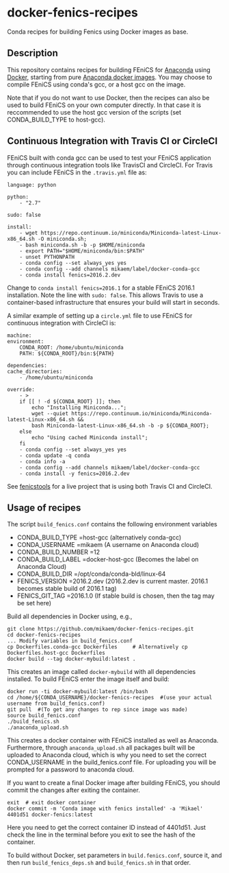 # docker-fenics-recipes
Conda recipes for building Fenics using Docker images as base.

Description
----------

This repository contains recipes for building FEniCS for [Anaconda](https://anaconda.org) using [Docker](https://www.docker.com), starting from pure [Anaconda docker images](https://hub.docker.com/r/continuumio/). You may choose to compile FEniCS using conda's gcc, or a host gcc on the image. 

Note that if you do not want to use Docker, then the recipes can also be used to build FEniCS on your own computer directly. In that case it is reccommended to use the host gcc version of the scripts (set CONDA_BUILD_TYPE to host-gcc).

Continuous Integration with Travis CI or CircleCI
----------------------

FEniCS built with conda gcc can be used to test your FEniCS application through continuous integration tools like TravisCI and CircleCI. For Travis you can include FEniCS in the `.travis.yml` file as:

    language: python
    
    python:
        - "2.7"
    
    sudo: false
    
    install:
        - wget https://repo.continuum.io/miniconda/Miniconda-latest-Linux-x86_64.sh -O miniconda.sh;
        - bash miniconda.sh -b -p $HOME/miniconda
        - export PATH="$HOME/miniconda/bin:$PATH"
        - unset PYTHONPATH
        - conda config --set always_yes yes 
        - conda config --add channels mikaem/label/docker-conda-gcc
        - conda install fenics=2016.2.dev
 
Change to `conda install fenics=2016.1` for a stable FEniCS 2016.1 installation. Note the line with `sudo: false`. This allows Travis to use a container-based infrastructure that ensures your build will start in seconds.

A similar example of setting up a `circle.yml` file to use FEniCS for continuous integration with CircleCI is:

    machine:
    environment:
        CONDA_ROOT: /home/ubuntu/miniconda
        PATH: ${CONDA_ROOT}/bin:${PATH}

    dependencies:
    cache_directories:
        - /home/ubuntu/miniconda

    override:
        - >
        if [[ ! -d ${CONDA_ROOT} ]]; then
            echo "Installing Miniconda...";
            wget --quiet https://repo.continuum.io/miniconda/Miniconda-latest-Linux-x86_64.sh &&
            bash Miniconda-latest-Linux-x86_64.sh -b -p ${CONDA_ROOT};
        else
            echo "Using cached Miniconda install";
        fi
        - conda config --set always_yes yes
        - conda update -q conda
        - conda info -a
        - conda config --add channels mikaem/label/docker-conda-gcc
        - conda install -y fenics=2016.2.dev

See [fenicstools](https://github.com/mikaem/fenicstools) for a live project that is using both Travis CI and CircleCI.

Usage of recipes
----
The script `build_fenics.conf` contains the following environment variables

  * CONDA_BUILD_TYPE         =host-gcc  (alternatively conda-gcc)
  * CONDA_USERNAME           =mikaem      (A username on Anaconda cloud)
  * CONDA_BUILD_NUMBER       =12       
  * CONDA_BUILD_LABEL        =docker-host-gcc  (Becomes the label on Anaconda Cloud)
  * CONDA_BUILD_DIR          =/opt/conda/conda-bld/linux-64
  * FENICS_VERSION           =2016.2.dev  (2016.2.dev is current master. 2016.1 becomes stable build of 2016.1 tag)
  * FENICS_GIT_TAG           =2016.1.0    (If stable build is chosen, then the tag may be set here)

Build all dependencies in Docker using, e.g.,

    git clone https://github.com/mikaem/docker-fenics-recipes.git
    cd docker-fenics-recipes 
    ... Modify variables in build_fenics.conf
    cp Dockerfiles.conda-gcc Dockerfiles     # Alternatively cp Dockerfiles.host-gcc Dockerfiles
    docker build --tag docker-mybuild:latest .

This creates an image called `docker-mybuild` with all dependencies installed. To build FEniCS enter the image itself and build:

    docker run -ti docker-mybuild:latest /bin/bash
    cd /home/${CONDA_USERNAME}/docker-fenics-recipes  #(use your actual username from build_fenics.conf)
    git pull  #(To get any changes to rep since image was made)
    source build_fenics.conf
    ./build_fenics.sh
    ./anaconda_upload.sh

This creates a docker container with FEniCS installed as well as Anaconda. Furthermore, through `anaconda_upload.sh` all packages built will be uploaded to Anaconda cloud, which is why you need to set the correct CONDA_USERNAME in the build_fenics.conf file. For uploading you will be prompted for a password to anaconda cloud.

If you want to create a final Docker image after building FEniCS, you should commit the changes after exiting the container.

    exit  # exit docker container
    docker commit -m 'Conda image with fenics installed' -a 'Mikael' 4401d51 docker-fenics:latest
    
 Here you need to get the correct container ID instead of 4401d51. Just check the line in the terminal before you exit to see the hash of the container.
 
 To build without Docker, set parameters in `build.fenics.conf`, source it, and then run `build_fenics_deps.sh` and `build_fenics.sh` in that order.
 
